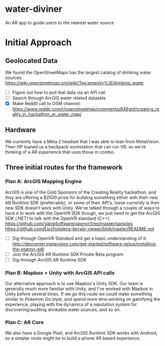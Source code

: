 # water-diviner
An AR app to guide users to the nearest water source

# Initial Approach

## Geolocated Data
We found the OpenStreetMaps has the largest catalog of drinking water sources: 
https://wiki.openstreetmap.org/wiki/Tag:amenity%3Ddrinking_water
- [ ] Figure out how to pull that data via an API call
- [ ] Search through ArcGIS water related datasets
- [x] Make Reddit call to OSM channel: https://www.reddit.com/r/openstreetmap/comments/846gnf/creating_reality_vr_hackathon_ar_water_map/

## Hardware
We currently have a Meta 2 headset that I was able to lean from MetaVision. Then HP loaned us a backpack workstation that can run VR,
so we're thinking of a AR experience that uses those in combo.

## Three initial routes for the framework

### Plan A: ArcGIS Mapping Engine
ArcGIS is one of the Gold Sponsors of the Creating Reality hackathon, and they are offering a $2500 prize for building something either 
with their new AR Runtime SDK (preferrably), or some of their API's. Issue currently is their new SDK doesn't work with Unity. 
We've talked through a couple of ways to hack it to work with the OpenVR SDK though, we just need to get the ArcGIS SDK (.NET) to talk
with the OpenVR standard (C++).  
https://github.com/ValveSoftware/openvr/tree/master/samples
https://github.com/Esri/hololens-terrain-viewer/blob/master/README.md
- [ ] Dig through OpenVR Standard and get a basic understanding of it:
http://devcenter.metavision.com/get-started/software-setup/installing-the-openvr-sdk
- [ ] Join the ArcGIS AR Runtime SDK Private Beta program
- [ ] Dig through ArcGIS AR Runtime SDK

### Plan B: Mapbox + Unity with ArcGIS API calls
Our alternative approach is to use Mapbox's Unity SDK. Our team is generally much more familiar with Unity, and I've worked with 
Mapbox in Unity before several times. If we go this route we could make something similar to Pokemon Go style, and spend more time working
on gamifying the experience, playing with the dynamics of a reputation system for discovering/auditing drinkable water sources, and so on.


### Plan C: AR Core
We also have a Google Pixel, and ArcGIS Runtime SDK works with Android, so a simpler route might be to build a phone AR based experience.

